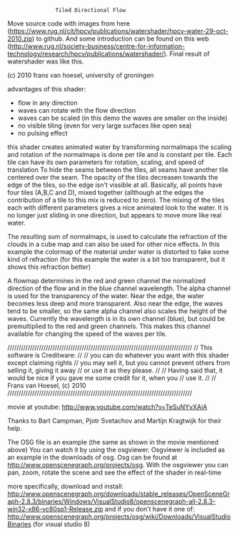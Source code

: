                    Tiled Directional Flow
Move source code with images from here (https://www.rug.nl/cit/hpcv/publications/watershader/hpcv-water-29-oct-2010.zip) to github.
And some introduction can be found on this web (http://www.rug.nl/society-business/centre-for-information-technology/research/hpcv/publications/watershader/).
Final result of watershader was like this.

 (c) 2010 frans van hoesel, university of groningen

advantages of this shader:
- flow in any direction
- waves can rotate with the flow direction
- waves can be scaled (in this demo the waves are smaller on the inside)
- no visible tiling (even for very large surfaces like open sea)
- no pulsing effect


 this shader creates animated water by transforming normalmaps
 the scaling and rotation of the normalmaps is done per tile
 and is constant per tile. Each tile can have its own parameters
 for rotation, scaling, and speed of translation
 To hide the seams between the tiles, all seams have another tile
 centered over the seam. The opacity of the tiles decreasen towards the
 edge of the tiles, so the edge isn't vissible at all.
 Basically, all points have four tiles (A,B,C and D), mixed together
 (allthough at the edges the contribution of a tile to this mix is 
 reduced to zero).
 The mixing of the tiles each with different parameters gives a nice
 animated look to the water. It is no longer just sliding in one direction, but
 appears to move more like real water. 

 The resulting sum of normalmaps, is used to calculate the refraction of the clouds 
 in a cube map and can also be used for other nice effects. In this example the 
 colormap of the material under water is distorted to fake some kind of refraction
 (for this example the water is a bit too transparent, but it shows this refraction
 better) 

 A flowmap determines in the red and green channel the normalized direction of the
 flow and in the blue channel wavelength.
 The alpha channel is used for the transparency of the water. Near the edge, the 
 water becomes less deep and more transparent. Also near the edge, the waves tend
 to be smaller, so the same alpha channel also scales the height of the waves.
 Currently the wavelength is in its own channel (blue), but could be premultiplied
 to the red and green channels. This makes this channel available for changing the 
 speed of the waves per tile.

//////////////////////////////////////////////////////////////////////////////////
//                     This software is Creditware:
//
// you can do whatever you want with this shader except claiming rights 
// you may sell it, but you cannot prevent others from selling it, giving it away 
// or use it as they please.
// 
// Having said that, it would be nice if you gave me some credit for it, when you
// use it.
//
//                     Frans van Hoesel, (c) 2010
//////////////////////////////////////////////////////////////////////////////////
 
movie at youtube: http://www.youtube.com/watch?v=TeSuNYvXAiA

 Thanks to Bart Campman, Pjotr Svetachov and Martijn Kragtwijk for their help.



The OSG file is an example (the same as shown in the movie mentioned above)
You can watch it by using the osgviewer.
Osgviewer is included as an example in the downloads of osg.
Osg can be found at http://www.openscenegraph.org/projects/osg.
With the osgviewer you can pan, zoom, rotate the scene and see the effect of the shader
in real-time

more specifically, download and install:
http://www.openscenegraph.org/downloads/stable_releases/OpenSceneGraph-2.8.3/binaries/Windows/VisualStudio8/openscenegraph-all-2.8.3-win32-x86-vc80sp1-Release.zip
and if you don't have it one of:
http://www.openscenegraph.org/projects/osg/wiki/Downloads/VisualStudioBinaries
(for visual studio 8)

